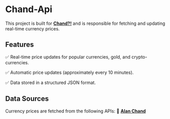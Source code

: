 # **Chand-Api**

This project is built for **[Chand?!](https://github.com/CertMusashi/Chand)** and is responsible for fetching and updating real-time currency prices.

## **Features**  

✅ Real-time price updates for popular currencies, gold, and crypto-currencies.

✅ Automatic price updates (approximately every 10 minutes).

✅ Data stored in a structured JSON format.


## **Data Sources**  

Currency prices are fetched from the following APIs:
🔗 **[Alan Chand](https://alanchand.com/)**
